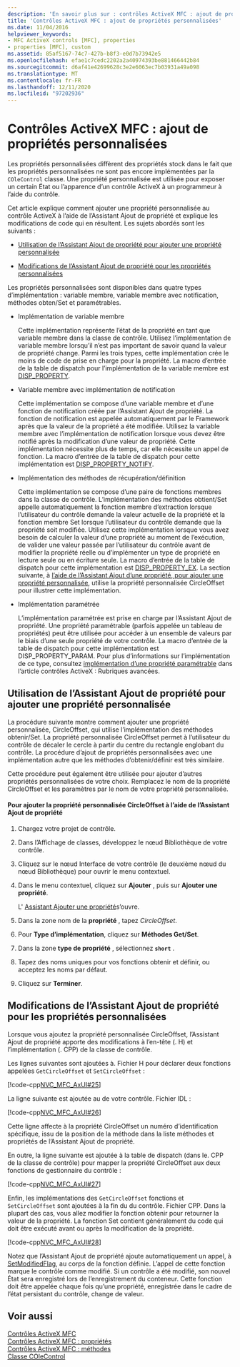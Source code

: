 ```yaml
---
description: 'En savoir plus sur : contrôles ActiveX MFC : ajout de propriétés personnalisées'
title: 'Contrôles ActiveX MFC : ajout de propriétés personnalisées'
ms.date: 11/04/2016
helpviewer_keywords:
- MFC ActiveX controls [MFC], properties
- properties [MFC], custom
ms.assetid: 85af5167-74c7-427b-b8f3-e0d7b73942e5
ms.openlocfilehash: efae1c7cedc2202a2a40974393be881466442b84
ms.sourcegitcommit: d6af41e42699628c3e2e6063ec7b03931a49a098
ms.translationtype: MT
ms.contentlocale: fr-FR
ms.lasthandoff: 12/11/2020
ms.locfileid: "97202936"
---
```

# <a name="mfc-activex-controls-adding-custom-properties"></a>Contrôles ActiveX MFC : ajout de propriétés personnalisées

Les propriétés personnalisées diffèrent des propriétés stock dans le fait que les propriétés personnalisées ne sont pas encore implémentées par la `COleControl` classe. Une propriété personnalisée est utilisée pour exposer un certain État ou l’apparence d’un contrôle ActiveX à un programmeur à l’aide du contrôle.

Cet article explique comment ajouter une propriété personnalisée au contrôle ActiveX à l’aide de l’Assistant Ajout de propriété et explique les modifications de code qui en résultent. Les sujets abordés sont les suivants :

- [Utilisation de l’Assistant Ajout de propriété pour ajouter une propriété personnalisée](#_core_using_classwizard_to_add_a_custom_property)

- [Modifications de l’Assistant Ajout de propriété pour les propriétés personnalisées](#_core_classwizard_changes_for_custom_properties)

Les propriétés personnalisées sont disponibles dans quatre types d’implémentation : variable membre, variable membre avec notification, méthodes obten/Set et paramétrables.

- Implémentation de variable membre

   Cette implémentation représente l’état de la propriété en tant que variable membre dans la classe de contrôle. Utilisez l’implémentation de variable membre lorsqu’il n’est pas important de savoir quand la valeur de propriété change. Parmi les trois types, cette implémentation crée le moins de code de prise en charge pour la propriété. La macro d’entrée de la table de dispatch pour l’implémentation de la variable membre est [DISP_PROPERTY](reference/dispatch-maps.md#disp_property).

- Variable membre avec implémentation de notification

   Cette implémentation se compose d’une variable membre et d’une fonction de notification créée par l’Assistant Ajout de propriété. La fonction de notification est appelée automatiquement par le Framework après que la valeur de la propriété a été modifiée. Utilisez la variable membre avec l’implémentation de notification lorsque vous devez être notifié après la modification d’une valeur de propriété. Cette implémentation nécessite plus de temps, car elle nécessite un appel de fonction. La macro d’entrée de la table de dispatch pour cette implémentation est [DISP_PROPERTY_NOTIFY](reference/dispatch-maps.md#disp_property_notify).

- Implémentation des méthodes de récupération/définition

   Cette implémentation se compose d’une paire de fonctions membres dans la classe de contrôle. L’implémentation des méthodes obtient/Set appelle automatiquement la fonction membre d’extraction lorsque l’utilisateur du contrôle demande la valeur actuelle de la propriété et la fonction membre Set lorsque l’utilisateur du contrôle demande que la propriété soit modifiée. Utilisez cette implémentation lorsque vous avez besoin de calculer la valeur d’une propriété au moment de l’exécution, de valider une valeur passée par l’utilisateur du contrôle avant de modifier la propriété réelle ou d’implémenter un type de propriété en lecture seule ou en écriture seule. La macro d’entrée de la table de dispatch pour cette implémentation est [DISP_PROPERTY_EX](reference/dispatch-maps.md#disp_property_ex). La section suivante, à [l’aide de l’Assistant Ajout d’une propriété, pour ajouter une propriété personnalisée](#_core_using_classwizard_to_add_a_custom_property), utilise la propriété personnalisée CircleOffset pour illustrer cette implémentation.

- Implémentation paramétrée

   L’implémentation paramétrée est prise en charge par l’Assistant Ajout de propriété. Une propriété paramétrable (parfois appelée un tableau de propriétés) peut être utilisée pour accéder à un ensemble de valeurs par le biais d’une seule propriété de votre contrôle. La macro d’entrée de la table de dispatch pour cette implémentation est DISP_PROPERTY_PARAM. Pour plus d’informations sur l’implémentation de ce type, consultez [implémentation d’une propriété paramétrable](mfc-activex-controls-advanced-topics.md) dans l’article contrôles ActiveX : Rubriques avancées.

## <a name="using-the-add-property-wizard-to-add-a-custom-property"></a><a name="_core_using_classwizard_to_add_a_custom_property"></a> Utilisation de l’Assistant Ajout de propriété pour ajouter une propriété personnalisée

La procédure suivante montre comment ajouter une propriété personnalisée, CircleOffset, qui utilise l’implémentation des méthodes obtenir/Set. La propriété personnalisée CircleOffset permet à l’utilisateur du contrôle de décaler le cercle à partir du centre du rectangle englobant du contrôle. La procédure d’ajout de propriétés personnalisées avec une implémentation autre que les méthodes d’obtenir/définir est très similaire.

Cette procédure peut également être utilisée pour ajouter d’autres propriétés personnalisées de votre choix. Remplacez le nom de la propriété CircleOffset et les paramètres par le nom de votre propriété personnalisée.

#### <a name="to-add-the-circleoffset-custom-property-using-the-add-property-wizard"></a>Pour ajouter la propriété personnalisée CircleOffset à l’aide de l’Assistant Ajout de propriété

1. Chargez votre projet de contrôle.

1. Dans l’Affichage de classes, développez le nœud Bibliothèque de votre contrôle.

1. Cliquez sur le nœud Interface de votre contrôle (le deuxième nœud du nœud Bibliothèque) pour ouvrir le menu contextuel.

1. Dans le menu contextuel, cliquez sur **Ajouter** , puis sur **Ajouter une propriété**.

   L' [Assistant Ajouter une propriété](../ide/adding-a-property-visual-cpp.md#names-add-property-wizard)s’ouvre.

1. Dans la zone nom de la **propriété** , tapez *CircleOffset*.

1. Pour **Type d’implémentation**, cliquez sur **Méthodes Get/Set**.

1. Dans la zone **type de propriété** , sélectionnez **`short`** .

1. Tapez des noms uniques pour vos fonctions obtenir et définir, ou acceptez les noms par défaut.

1. Cliquez sur **Terminer**.

## <a name="add-property-wizard-changes-for-custom-properties"></a><a name="_core_classwizard_changes_for_custom_properties"></a> Modifications de l’Assistant Ajout de propriété pour les propriétés personnalisées

Lorsque vous ajoutez la propriété personnalisée CircleOffset, l’Assistant Ajout de propriété apporte des modifications à l’en-tête (. H) et l’implémentation (. CPP) de la classe de contrôle.

Les lignes suivantes sont ajoutées à. Fichier H pour déclarer deux fonctions appelées `GetCircleOffset` et `SetCircleOffset` :

[!code-cpp[NVC_MFC_AxUI#25](codesnippet/cpp/mfc-activex-controls-adding-custom-properties_1.h)]

La ligne suivante est ajoutée au de votre contrôle. Fichier IDL :

[!code-cpp[NVC_MFC_AxUI#26](codesnippet/cpp/mfc-activex-controls-adding-custom-properties_2.idl)]

Cette ligne affecte à la propriété CircleOffset un numéro d’identification spécifique, issu de la position de la méthode dans la liste méthodes et propriétés de l’Assistant Ajout de propriété.

En outre, la ligne suivante est ajoutée à la table de dispatch (dans le. CPP de la classe de contrôle) pour mapper la propriété CircleOffset aux deux fonctions de gestionnaire du contrôle :

[!code-cpp[NVC_MFC_AxUI#27](codesnippet/cpp/mfc-activex-controls-adding-custom-properties_3.cpp)]

Enfin, les implémentations des `GetCircleOffset` fonctions et `SetCircleOffset` sont ajoutées à la fin du du contrôle. Fichier CPP. Dans la plupart des cas, vous allez modifier la fonction obtenir pour retourner la valeur de la propriété. La fonction Set contient généralement du code qui doit être exécuté avant ou après la modification de la propriété.

[!code-cpp[NVC_MFC_AxUI#28](codesnippet/cpp/mfc-activex-controls-adding-custom-properties_4.cpp)]

Notez que l’Assistant Ajout de propriété ajoute automatiquement un appel, à [SetModifiedFlag](reference/colecontrol-class.md#setmodifiedflag), au corps de la fonction définie. L’appel de cette fonction marque le contrôle comme modifié. Si un contrôle a été modifié, son nouvel État sera enregistré lors de l’enregistrement du conteneur. Cette fonction doit être appelée chaque fois qu’une propriété, enregistrée dans le cadre de l’état persistant du contrôle, change de valeur.

## <a name="see-also"></a>Voir aussi

[Contrôles ActiveX MFC](mfc-activex-controls.md)<br/>
[Contrôles ActiveX MFC : propriétés](mfc-activex-controls-properties.md)<br/>
[Contrôles ActiveX MFC : méthodes](mfc-activex-controls-methods.md)<br/>
[Classe COleControl](reference/colecontrol-class.md)
